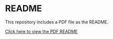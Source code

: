 # README

This repository includes a PDF file as the README.

[Click here to view the PDF README](./CS315_S23_Team13)
